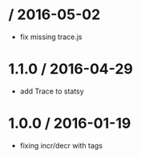 
 / 2016-05-02
=============

  * fix missing trace.js

1.1.0 / 2016-04-29
==================

  * add Trace to statsy

1.0.0 / 2016-01-19
==================

  * fixing incr/decr with tags

